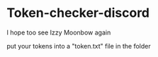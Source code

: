 # Token-checker-discord

I hope too see Izzy Moonbow again

put your tokens into a "token.txt" file in the folder
